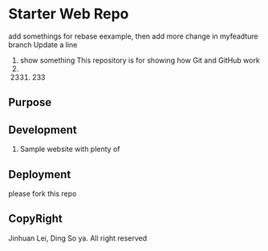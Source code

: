 # Starter Web Repo
add somethings for rebase eexample, then add more change in myfeadture branch
Update a line
1. show something
This repository is for showing how Git and GitHub work
1. 2331. 233
## Purpose
## Development
1. Sample website with plenty of
## Deployment
please fork this repo
## CopyRight
Jinhuan Lei, Ding So ya. All right reserved